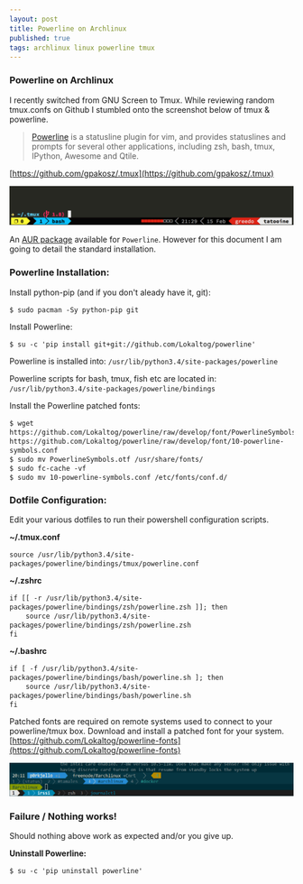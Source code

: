 ```yaml
---
layout: post
title: Powerline on Archlinux
published: true
tags: archlinux linux powerline tmux
---
```


### Powerline on Archlinux

I recently switched from GNU Screen to Tmux. While reviewing random tmux.confs on Github I stumbled onto the screenshot below of tmux & powerline.

> [Powerline](https://powerline.readthedocs.org/en/latest/overview.html) is a statusline plugin for vim, and provides statuslines and prompts for several other applications, including zsh, bash, tmux, IPython, Awesome and Qtile.

[https://github.com/gpakosz/.tmux](https://github.com/gpakosz/.tmux)

![powerline-tmux](/content/images/powerline-tmux.png)

An [AUR package](https://aur.archlinux.org/packages/python-powerline-git/) available for `Powerline`. However for this document I am going to detail the standard installation.

### Powerline Installation:

Install python-pip (and if you don't aleady have it, git):

    $ sudo pacman -Sy python-pip git

Install Powerline:

    $ su -c 'pip install git+git://github.com/Lokaltog/powerline'

Powerline is installed into:
`/usr/lib/python3.4/site-packages/powerline`

Powerline scripts for bash, tmux, fish etc are located in:
`/usr/lib/python3.4/site-packages/powerline/bindings`

Install the Powerline patched fonts:

    $ wget https://github.com/Lokaltog/powerline/raw/develop/font/PowerlineSymbols.otf https://github.com/Lokaltog/powerline/raw/develop/font/10-powerline-symbols.conf
    $ sudo mv PowerlineSymbols.otf /usr/share/fonts/
    $ sudo fc-cache -vf
    $ sudo mv 10-powerline-symbols.conf /etc/fonts/conf.d/

### Dotfile Configuration:
Edit your various dotfiles to run their powershell configuration scripts.

**~/.tmux.conf**

    source /usr/lib/python3.4/site-packages/powerline/bindings/tmux/powerline.conf

**~/.zshrc**

    if [[ -r /usr/lib/python3.4/site-packages/powerline/bindings/zsh/powerline.zsh ]]; then
        source /usr/lib/python3.4/site-packages/powerline/bindings/zsh/powerline.zsh
    fi

**~/.bashrc**

    if [ -f /usr/lib/python3.4/site-packages/powerline/bindings/bash/powerline.sh ]; then
        source /usr/lib/python3.4/site-packages/powerline/bindings/bash/powerline.sh
    fi


Patched fonts are required on remote systems used to connect to your powerline/tmux box. Download and install a patched font for your system. [https://github.com/Lokaltog/powerline-fonts](https://github.com/Lokaltog/powerline-fonts)

![powerline](/content/images/powerline.png)

### Failure / Nothing works!
Should nothing above work as expected and/or you give up.

**Uninstall Powerline:**

    $ su -c 'pip uninstall powerline'
